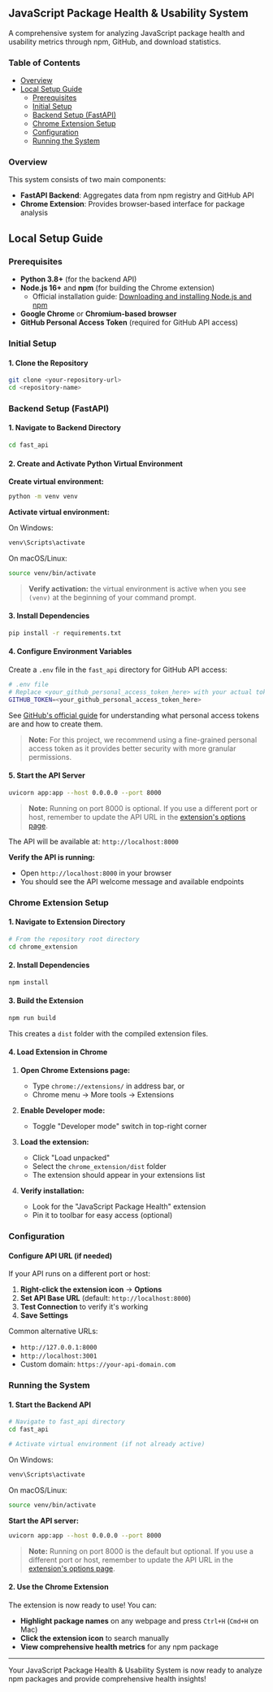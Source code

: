 ## JavaScript Package Health & Usability System 

A comprehensive system for analyzing JavaScript package health and usability metrics through npm, GitHub, and download statistics.

### Table of Contents

- [Overview](#overview)
- [Local Setup Guide](#local-setup-guide)
  - [Prerequisites](#prerequisites)
  - [Initial Setup](#initial-setup)
  - [Backend Setup (FastAPI)](#backend-setup-fastapi)
  - [Chrome Extension Setup](#chrome-extension-setup)
  - [Configuration](#configuration)
  - [Running the System](#running-the-system)

### Overview

This system consists of two main components:
- **FastAPI Backend**: Aggregates data from npm registry and GitHub API
- **Chrome Extension**: Provides browser-based interface for package analysis

## Local Setup Guide

### Prerequisites

- **Python 3.8+** (for the backend API)
- **Node.js 16+** and **npm** (for building the Chrome extension)
  - Official installation guide: [Downloading and installing Node.js and npm](https://docs.npmjs.com/downloading-and-installing-node-js-and-npm)
- **Google Chrome** or **Chromium-based browser**
- **GitHub Personal Access Token** (required for GitHub API access)

### Initial Setup

#### 1. Clone the Repository

```bash
git clone <your-repository-url>
cd <repository-name>
```

### Backend Setup (FastAPI)

#### 1. Navigate to Backend Directory

```bash
cd fast_api
```

#### 2. Create and Activate Python Virtual Environment

**Create virtual environment:**
```bash
python -m venv venv
```

**Activate virtual environment:**

On Windows:
```bash
venv\Scripts\activate
```

On macOS/Linux:
```bash
source venv/bin/activate
```

> **Verify activation:**
the virtual environment is active when you see `(venv)` at the beginning of your command prompt.

#### 3. Install Dependencies

```bash
pip install -r requirements.txt
```

#### 4. Configure Environment Variables

Create a `.env` file in the `fast_api` directory for GitHub API access:

```bash
# .env file
# Replace <your_github_personal_access_token_here> with your actual token
GITHUB_TOKEN=<your_github_personal_access_token_here>
```

See [GitHub's official guide](https://docs.github.com/en/authentication/keeping-your-account-and-data-secure/managing-your-personal-access-tokens#creating-a-fine-grained-personal-access-token) for understanding what personal access tokens are and how to create them.

> **Note:** For this project, we recommend using a fine-grained personal access token as it provides better security with more granular permissions.

#### 5. Start the API Server

```bash
uvicorn app:app --host 0.0.0.0 --port 8000
```

> **Note:** Running on port 8000 is optional. If you use a different port or host, remember to update the API URL in the [extension's options page](#configure-api-url-if-needed).

The API will be available at: `http://localhost:8000`

**Verify the API is running:**
- Open `http://localhost:8000` in your browser
- You should see the API welcome message and available endpoints

### Chrome Extension Setup

#### 1. Navigate to Extension Directory

```bash
# From the repository root directory
cd chrome_extension
```

#### 2. Install Dependencies

```bash
npm install
```

#### 3. Build the Extension

```bash
npm run build
```

This creates a `dist` folder with the compiled extension files.

#### 4. Load Extension in Chrome

1. **Open Chrome Extensions page:**
   - Type `chrome://extensions/` in address bar, or
   - Chrome menu → More tools → Extensions

2. **Enable Developer mode:**
   - Toggle "Developer mode" switch in top-right corner

3. **Load the extension:**
   - Click "Load unpacked"
   - Select the `chrome_extension/dist` folder
   - The extension should appear in your extensions list

4. **Verify installation:**
   - Look for the "JavaScript Package Health" extension
   - Pin it to toolbar for easy access (optional)

### Configuration

#### Configure API URL (if needed)

If your API runs on a different port or host:

1. **Right-click the extension icon** → **Options**
2. **Set API Base URL** (default: `http://localhost:8000`)
3. **Test Connection** to verify it's working
4. **Save Settings**

Common alternative URLs:
- `http://127.0.0.1:8000`
- `http://localhost:3001`
- Custom domain: `https://your-api-domain.com`

### Running the System

#### 1. Start the Backend API

```bash
# Navigate to fast_api directory
cd fast_api

# Activate virtual environment (if not already active)
```

On Windows:
```bash
venv\Scripts\activate
```

On macOS/Linux:
```bash
source venv/bin/activate
```

**Start the API server:**
```bash
uvicorn app:app --host 0.0.0.0 --port 8000
```

> **Note:** Running on port 8000 is the default but optional. If you use a different port or host, remember to update the API URL in the [extension's options page](#configure-api-url-if-needed).

#### 2. Use the Chrome Extension

The extension is now ready to use! You can:

- **Highlight package names** on any webpage and press `Ctrl+H` (`Cmd+H` on Mac)
- **Click the extension icon** to search manually
- **View comprehensive health metrics** for any npm package

---

Your JavaScript Package Health & Usability System is now ready to analyze npm packages and provide comprehensive health insights!
